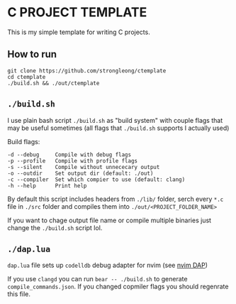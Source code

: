 # C PROJECT TEMPLATE

This is my simple template for writing C projects.

## How to run

```console
git clone https://github.com/strongleong/ctemplate
cd ctemplate
./build.sh && ./out/ctemplate
```

## `./build.sh`

I use plain bash script `./build.sh` as "build system" with couple flags that may be useful sometimes (all flags that `./build.sh` supports I actually used)

Build flags:

```console
-d --debug     Compile with debug flags
-p --profile   Compile with profile flags
-s --silent    Compile without unnececary output
-o --outdir    Set output dir (default: ./out)
-c --compiler  Set which compier to use (default: clang)
-h --help      Print help
```

By default this script includes headers from `./lib/` folder, serch every `*.c` file in `./src` folder and compiles them into `./out/<PROJECT_FOLDER_NAME>`

If you want to chage output file name or compile multiple binaries just change the `./build.sh` script lol.

## `./dap.lua`

`dap.lua` file sets up `codelldb` debug adapter  for nvim (see [nvim DAP](https://github.com/mfussenegger/nvim-dap))

If you use `clangd` you can run `bear -- ./build.sh` to generate `compile_commands.json`. If you changed copmiler flags you should regenrate this file.
